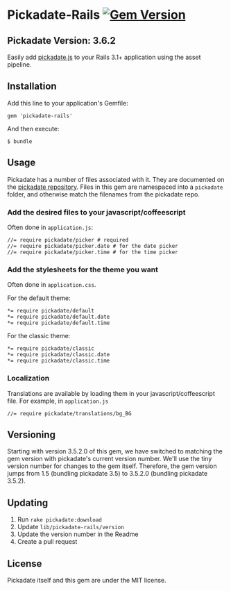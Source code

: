 # Pickadate-Rails [![Gem Version](https://badge.fury.io/rb/pickadate-rails.png)](http://badge.fury.io/rb/pickadate-rails)

## Pickadate Version: 3.6.2

Easily add [pickadate.js](https://github.com/amsul/pickadate.js) to your Rails 3.1+ application using the asset pipeline.

## Installation

Add this line to your application's Gemfile:

    gem 'pickadate-rails'

And then execute:

    $ bundle

## Usage

Pickadate has a number of files associated with it. They are documented on the [pickadate repository](https://github.com/amsul/pickadate.js). Files in this gem are namespaced into a `pickadate` folder, and otherwise match the filenames from the pickadate repo.

### Add the desired files to your javascript/coffeescript
Often done in `application.js`:

    //= require pickadate/picker # required
    //= require pickadate/picker.date # for the date picker
    //= require pickadate/picker.time # for the time picker

### Add the stylesheets for the theme you want
Often done in `application.css`.

For the default theme:

    *= require pickadate/default
    *= require pickadate/default.date
    *= require pickadate/default.time

For the classic theme:

    *= require pickadate/classic
    *= require pickadate/classic.date
    *= require pickadate/classic.time

### Localization

Translations are available by loading them in your javascript/coffeescript file. For example, in `application.js`

    //= require pickadate/translations/bg_BG

## Versioning

Starting with version 3.5.2.0 of this gem, we have switched to matching the gem version with pickadate's current version number. We'll use the tiny version number for changes to the gem itself. Therefore, the gem version jumps from 1.5 (bundling pickadate 3.5) to 3.5.2.0 (bundling pickadate 3.5.2).

## Updating

1. Run `rake pickadate:download`
2. Update `lib/pickadate-rails/version`
3. Update the version number in the Readme
4. Create a pull request

## License
Pickadate itself and this gem are under the MIT license.
